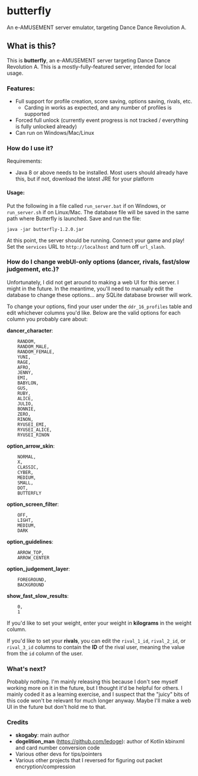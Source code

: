 # butterfly
An e-AMUSEMENT server emulator, targeting Dance Dance Revolution A.

## What is this?

This is **butterfly**, an e-AMUSEMENT server targeting Dance Dance Revolution A. This is a mostly-fully-featured server, intended for local usage.

### Features:
* Full support for profile creation, score saving, options saving, rivals, etc.
  * Carding in works as expected, and any number of profiles is supported
* Forced full unlock (currently event progress is not tracked / everything is fully unlocked already)
* Can run on Windows/Mac/Linux

### How do I use it?

Requirements:
* Java 8 or above needs to be installed. Most users should already have this, but if not, download the latest JRE for your platform

#### Usage:

Put the following in a file called `run_server.bat` if on Windows, or `run_server.sh` if on Linux/Mac. The database file will be saved in the same path where Butterfly is launched. Save and run the file:

`java -jar butterfly-1.2.0.jar`

At this point, the server should be running. Connect your game and play! Set the `services` URL to `http://localhost` and turn off `url_slash`.

### How do I change webUI-only options (dancer, rivals, fast/slow judgement, etc.)?

Unfortunately, I did not get around to making a web UI for this server. I might in the future. In the meantime, you'll need to manually edit the database to change these options... any SQLite database browser will work.

To change your options, find your user under the `ddr_16_profiles` table and edit whichever columns you'd like. Below are the valid options for each column you probably care about:

**dancer_character**:
```
    RANDOM,
    RANDOM_MALE,
    RANDOM_FEMALE,
    YUNI,
    RAGE,
    AFRO,
    JENNY,
    EMI,
    BABYLON,
    GUS,
    RUBY,
    ALICE,
    JULIO,
    BONNIE,
    ZERO,
    RINON,
    RYUSEI_EMI,
    RYUSEI_ALICE,
    RYUSEI_RINON
```

**option_arrow_skin**:
```
    NORMAL,
    X,
    CLASSIC,
    CYBER,
    MEDIUM,
    SMALL,
    DOT,
    BUTTERFLY
```

**option_screen_filter**:
```
    OFF,
    LIGHT,
    MEDIUM,
    DARK
```

**option_guidelines**:
```    OFF,
    ARROW_TOP,
    ARROW_CENTER
```

**option_judgement_layer**:
```
    FOREGROUND,
    BACKGROUND
```

**show_fast_slow_results**:
```
    0,
    1
```

If you'd like to set your weight, enter your weight in **kilograms** in the weight column.

If you'd like to set your **rivals**, you can edit the `rival_1_id`, `rival_2_id`, or `rival_3_id` columns to contain the **ID** of the rival user, meaning the value from the `id` column of the user.

### What's next?

Probably nothing. I'm mainly releasing this because I don't see myself working more on it in the future, but I thought it'd be helpful for others. I mainly coded it as a learning exercise, and I suspect that the "juicy" bits of this code won't be relevant for much longer anyway. Maybe I'll make a web UI in the future but don't hold me to that.

### Credits
* **skogaby**: main author
* **dogelition_man** (https://github.com/ledoge): author of Kotlin kbinxml and card number conversion code
* Various other devs for tips/pointers
* Various other projects that I reversed for figuring out packet encryption/compression